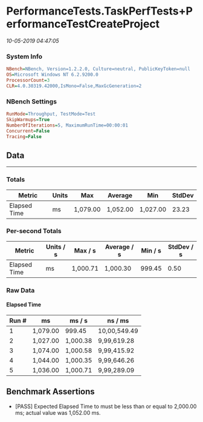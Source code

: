 ﻿# PerformanceTests.TaskPerfTests+PerformanceTestCreateProject
_10-05-2019 04:47:05_
### System Info
```ini
NBench=NBench, Version=1.2.2.0, Culture=neutral, PublicKeyToken=null
OS=Microsoft Windows NT 6.2.9200.0
ProcessorCount=3
CLR=4.0.30319.42000,IsMono=False,MaxGcGeneration=2
```

### NBench Settings
```ini
RunMode=Throughput, TestMode=Test
SkipWarmups=True
NumberOfIterations=5, MaximumRunTime=00:00:01
Concurrent=False
Tracing=False
```

## Data
-------------------

### Totals
|          Metric |           Units |             Max |         Average |             Min |          StdDev |
|---------------- |---------------- |---------------- |---------------- |---------------- |---------------- |
|    Elapsed Time |              ms |        1,079.00 |        1,052.00 |        1,027.00 |           23.23 |

### Per-second Totals
|          Metric |       Units / s |         Max / s |     Average / s |         Min / s |      StdDev / s |
|---------------- |---------------- |---------------- |---------------- |---------------- |---------------- |
|    Elapsed Time |              ms |        1,000.71 |        1,000.30 |          999.45 |            0.50 |

### Raw Data
#### Elapsed Time
|           Run # |              ms |          ms / s |         ns / ms |
|---------------- |---------------- |---------------- |---------------- |
|               1 |        1,079.00 |          999.45 |    10,00,549.49 |
|               2 |        1,027.00 |        1,000.38 |     9,99,619.28 |
|               3 |        1,074.00 |        1,000.58 |     9,99,415.92 |
|               4 |        1,044.00 |        1,000.35 |     9,99,646.26 |
|               5 |        1,036.00 |        1,000.71 |     9,99,289.09 |


## Benchmark Assertions

* [PASS] Expected Elapsed Time to must be less than or equal to 2,000.00 ms; actual value was 1,052.00 ms.

